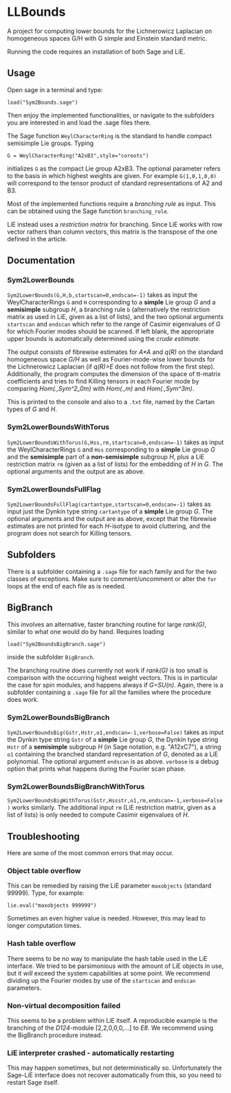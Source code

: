 # LLBounds

A project for computing lower bounds for the Lichnerowicz Laplacian on homogeneous spaces G/H with G simple and Einstein standard metric.

Running the code requires an installation of both Sage and LiE.

## Usage

Open sage in a terminal and type:

    load("Sym2Bounds.sage")

Then enjoy the implemented functionalities, or navigate to the subfolders you are interested in and load the .sage files there.

The Sage function `WeylCharacterRing` is the standard to handle compact semisimple Lie groups. Typing

    G = WeylCharacterRing("A2xB3",style="coroots")
    
initializes `G` as the compact Lie group A2xB3. The optional parameter refers to the basis in which highest weights are given. For example `G(1,0,1,0,0)` will correspond to the tensor product of standard representations of A2 and B3.

Most of the implemented functions require a *branching rule* as input. This can be obtained using the Sage function `branching_rule`.

LiE instead uses a *restriction matrix* for branching. Since LiE works with row vector rathers than column vectors, this matrix is the transpose of the one defined in the article.

## Documentation

### Sym2LowerBounds

`Sym2LowerBounds(G,H,b,startscan=0,endscan=-1)` takes as input the WeylCharacterRings `G` and `H` corresponding to a **simple** Lie group *G* and a **semisimple** subgroup *H*, a branching rule `b` (alternatively the restriction matrix as used in LiE, given as a list of lists), and the two optional arguments `startscan` and `endscan` which refer to the range of Casimir eigenvalues of *G* for which Fourier modes should be scanned. If left blank, the appropriate upper bounds is automatically determined using the *crude estimate*.

The output consists of fibrewise estimates for *A\*A* and *q(R)* on the standard homogeneous space *G/H* as well as Fourier-mode-wise lower bounds for the Lichnerowicz Laplacian (if *q(R)>E* does not follow from the first step). Additionally, the program computes the dimension of the space of tt-matrix coefficients and tries to find Killing tensors in each Fourier mode by comparing *Hom(.,Sym^2_0m)* with *Hom(.,m)* and *Hom(.,Sym^3m)*.

This is printed to the console and also to a `.txt` file, named by the Cartan types of *G* and *H*.

### Sym2LowerBoundsWithTorus

`Sym2LowerBoundsWithTorus(G,Hss,rm,startscan=0,endscan=-1)` takes as input the WeylCharacterRings `G` and `Hss` corresponding to a **simple** Lie group *G* and the **semisimple** part of a **non-semisimple** subgroup *H*, plus a LiE restriction matrix `rm` (given as a list of lists) for the embedding of *H* in *G*. The optional arguments and the output are as above.

### Sym2LowerBoundsFullFlag

`Sym2LowerBoundsFullFlag(cartantype,startscan=0,endscan=-1)` takes as input just the Dynkin type string `cartantype` of a **simple** Lie group *G*. The optional arguments and the output are as above, except that the fibrewise estimates are not printed for each *H*-isotype to avoid cluttering, and the program does not search for Killing tensors.

## Subfolders

There is a subfolder containing a `.sage` file for each family and for the two classes of exceptions. Make sure to comment/uncomment or alter the `for` loops at the end of each file as is needed.

## BigBranch

This involves an alternative, faster branching routine for large *rank(G)*, similar to what one would do by hand. Requires loading

    load("Sym2BoundsBigBranch.sage")
    
inside the subfolder `BigBranch`.

The branching routine does currently not work if *rank(G)* is too small is comparison with the occurring highest weight vectors. This is in particular the case for spin modules, and happens always if *G=SU(n)*. Again, there is a subfolder containing a `.sage` file for all the families where the procedure does work.

### Sym2LowerBoundsBigBranch

`Sym2LowerBoundsBig(Gstr,Hstr,o1,endscan=-1,verbose=False)` takes as input the Dynkin type string `Gstr` of a **simple** Lie group *G*, the Dynkin type string `Hstr` of a **semisimple** subgroup *H* (in Sage notation, e.g. "A12xC7"), a string `o1` containing the branched standard representation of *G*, denoted as a LiE polynomial. The optional argument `endscan` is as above. `verbose` is a debug option that prints what happens during the Fourier scan phase.

### Sym2LowerBoundsBigBranchWithTorus

`Sym2LowerBoundsBigWithTorus(Gstr,Hssstr,o1,rm,endscan=-1,verbose=False)` works similarly. The additional input `rm` (LiE restriction matrix, given as a list of lists) is only needed to compute Casimir eigenvalues of *H*.

## Troubleshooting

Here are some of the most common errors that may occur.

### Object table overflow

This can be remedied by raising the LiE parameter `maxobjects` (standard 99999). Type, for example:

    lie.eval("maxobjects 999999")
    
Sometimes an even higher value is needed. However, this may lead to longer computation times.

### Hash table overflow

There seems to be no way to manipulate the hash table used in the LiE interface. We tried to be parsimonious with the amount of LiE objects in use, but it *will* exceed the system capabilities at some point. We recommend dividing up the Fourier modes by use of the `startscan` and `endscan` parameters.

### Non-virtual decomposition failed

This seems to be a problem within LiE itself. A reproducible example is the branching of the *D124*-module \[2,2,0,0,0,...\] to *E8*. We recommend using the BigBranch procedure instead.

### LiE interpreter crashed - automatically restarting

This may happen sometimes, but not deterministically so. Unfortunately the Sage-LiE interface does not recover automatically from this, so you need to restart Sage itself.
